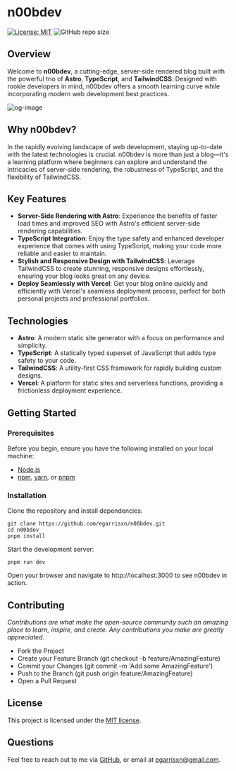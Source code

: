 # n00bdev

[![License: MIT](https://img.shields.io/badge/License-MIT-yellow.svg)](https://opensource.org/licenses/MIT)  ![GitHub repo size](https://img.shields.io/github/repo-size/egarrisxn/n00bdev)

## Overview

Welcome to **n00bdev**, a cutting-edge, server-side rendered blog built with the powerful trio of **Astro**, **TypeScript**, and **TailwindCSS**. Designed with rookie developers in mind, n00bdev offers a smooth learning curve while incorporating modern web development best practices.

![og-image](https://github.com/egarrisxn/n00bdev/assets/126130230/a346541a-0536-4ddc-81ac-0535cf9a2f04)

## Why n00bdev?

In the rapidly evolving landscape of web development, staying up-to-date with the latest technologies is crucial. n00bdev is more than just a blog—it's a learning platform where beginners can explore and understand the intricacies of server-side rendering, the robustness of TypeScript, and the flexibility of TailwindCSS. 

## Key Features

- **Server-Side Rendering with Astro**: Experience the benefits of faster load times and improved SEO with Astro's efficient server-side rendering capabilities.
- **TypeScript Integration**: Enjoy the type safety and enhanced developer experience that comes with using TypeScript, making your code more reliable and easier to maintain.
- **Stylish and Responsive Design with TailwindCSS**: Leverage TailwindCSS to create stunning, responsive designs effortlessly, ensuring your blog looks great on any device.
- **Deploy Seamlessly with Vercel**: Get your blog online quickly and efficiently with Vercel's seamless deployment process, perfect for both personal projects and professional portfolios.

## Technologies

- **Astro**: A modern static site generator with a focus on performance and simplicity.
- **TypeScript**: A statically typed superset of JavaScript that adds type safety to your code.
- **TailwindCSS**: A utility-first CSS framework for rapidly building custom designs.
- **Vercel**: A platform for static sites and serverless functions, providing a frictionless deployment experience.

## Getting Started

### Prerequisites

Before you begin, ensure you have the following installed on your local machine:

- [Node.js](https://nodejs.org/)
- [npm](https://www.npmjs.com/), [yarn](https://yarnpkg.com/), or [pnpm](https://pnpm.io/)

### Installation

Clone the repository and install dependencies:

```
git clone https://github.com/egarrisxn/n00bdev.git
cd n00bdev
pnpm install
```

Start the development server:

```
pnpm run dev
```

Open your browser and navigate to http://localhost:3000 to see n00bdev in action.

## Contributing

_Contributions are what make the open-source community such an amazing place to learn, inspire, and create. Any contributions you make are greatly appreciated._

- Fork the Project
- Create your Feature Branch (git checkout -b feature/AmazingFeature)
- Commit your Changes (git commit -m 'Add some AmazingFeature')
- Push to the Branch (git push origin feature/AmazingFeature)
- Open a Pull Request

## License

This project is licensed under the [MIT license](https://opensource.org/licenses/MIT).

## Questions

Feel free to reach out to me via [GitHub](https://github.com/egarrisxn), or email at egarrisxn@gmail.com.
